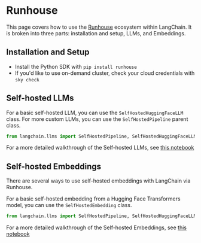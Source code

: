 # Runhouse

This page covers how to use the [Runhouse](https://github.com/run-house/runhouse) ecosystem within LangChain.
It is broken into three parts: installation and setup, LLMs, and Embeddings.

## Installation and Setup
- Install the Python SDK with `pip install runhouse`
- If you'd like to use on-demand cluster, check your cloud credentials with `sky check`

## Self-hosted LLMs
For a basic self-hosted LLM, you can use the `SelfHostedHuggingFaceLLM` class. For more
custom LLMs, you can use the `SelfHostedPipeline` parent class.

```python
from langchain.llms import SelfHostedPipeline, SelfHostedHuggingFaceLLM
```

For a more detailed walkthrough of the Self-hosted LLMs, see [this notebook](../modules/llms/integrations/self_hosted_examples.ipynb)

## Self-hosted Embeddings
There are several ways to use self-hosted embeddings with LangChain via Runhouse.

For a basic self-hosted embedding from a Hugging Face Transformers model, you can use 
the `SelfHostedEmbedding` class.
```python
from langchain.llms import SelfHostedPipeline, SelfHostedHuggingFaceLLM
```

For a more detailed walkthrough of the Self-hosted Embeddings, see [this notebook](../modules/utils/combine_docs_examples/embeddings.ipynb)

##